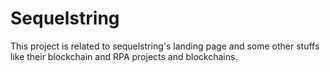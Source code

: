 # Sequelstring
This project is related to sequelstring's landing page and some other stuffs like their blockchain and RPA projects and blockchains.
